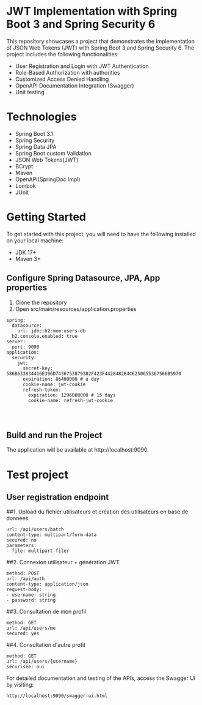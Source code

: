 # JWT Implementation with Spring Boot 3 and Spring Security 6

This repository showcases a project that demonstrates the implementation of JSON Web Tokens (JWT) with Spring Boot 3 and Spring Security 6. The project includes the following functionalities:

- User Registration and Login with JWT Authentication
- Role-Based Authorization with authorities
- Customized Access Denied Handling
- OpenAPI Documentation Integration (Swagger)
- Unit testing

# Technologies

- Spring Boot 3.1
- Spring Security
- Spring Data JPA
- Spring Boot custom Validation
- JSON Web Tokens(JWT)
- BCrypt
- Maven
- OpenAPI(SpringDoc Impl)
- Lombok
- JUnit

# Getting Started
To get started with this project, you will need to have the following installed on your local machine:
- JDK 17+
- Maven 3+
## Configure Spring Datasource, JPA, App properties
1. Clone the repository
2. Open src/main/resources/application.properties
```
spring:
  datasource:
    url: jdbc:h2:mem:users-db
  h2.console.enabled: true
server:
  port: 9090
application:
  security:
    jwt:
      secret-key: 586B633834416E396D7436753879382F423F4428482B4C6250655367566B5970
      expiration: 86400000 # a day
      cookie-name: jwt-cookie
      refresh-token:
        expiration: 1296000000 # 15 days
        cookie-name: refresh-jwt-cookie
        
        


```
## Build and run the Project

The application will be available at http://localhost:9090.

# Test project
## User registration endpoint


##1. Upload du fichier utilisateurs et création des utilisateurs en base de données
```method: POST
url: /api/users/batch
content-type: multipart/form-data
secured: no
parameters:
- file: multipart-filer
 ```

##2. Connexion utilisateur + génération JWT
```
method: POST
url: /api/auth
content-type: application/json
request-body:
- username: string
- password: string
```

##3. Consultation de mon profil
```
method: GET
url: /api/users/me
secured: yes
```


##4. Consultation d'autre profil
```
method: GET
url: /api/users/{username}
sécurisée: oui
```

For detailed documentation and testing of the APIs, access the Swagger UI by visiting:
```
http://localhost:9090/swagger-ui.html
```